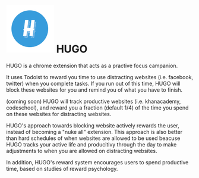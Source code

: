 ![Hugo](https://raw.githubusercontent.com/lele0108/productive/master/icons/icon128.png) HUGO
==========

HUGO is a chrome extension that acts as a practive focus campanion.

It uses Todoist to reward you time to use distracting websites (i.e. facebook, twitter) when you complete tasks. If you run out of this time, HUGO will block these websites for you and remind you of what you have to finish.

(coming soon)
HUGO will track productive websites (i.e. khanacademy, codeschool), and reward you a fraction (default 1/4) of the time you spend on these websites for distracting websites. 

HUGO's approach towards blocking website actively rewards the user, instead of becoming a "nuke all" extension. This approach is also better than hard schedules of when websites are allowed to be used beacuse HUGO tracks your active life and producitivy through the day to make adjustments to when you are allowed on distracting websites. 

In addition, HUGO's reward system encourages users to spend productive time, based on studies of reward psychology.

